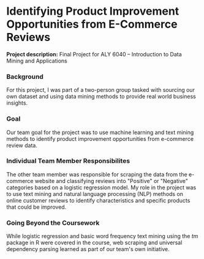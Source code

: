 # Identifying Product Improvement Opportunities from E-Commerce Reviews

**Project description:** Final Project for ALY 6040 – Introduction to Data Mining and Applications

### Background

For this project, I was part of a two-person group tasked with sourcing our own dataset and using data mining methods to provide real world business insights.

### Goal

Our team goal for the project was to use machine learning and text mining methods to identify product improvement opportunities from e-commerce review data.

### Individual Team Member Responsibilites

The other team member was responsible for scraping the data from the e-commerce website and classifying reviews into "Positive" or "Negative" categories based on a logistic regression model. My role in the project was to use text mining and natural language processing (NLP) methods on online customer reviews to identify characteristics and specific products that could be improved.

### Going Beyond the Coursework

While logistic regression and basic word frequency text mining using the *tm* package in R were covered in the course, web scraping and universal dependency parsing learned as part of our team's own initiative.
